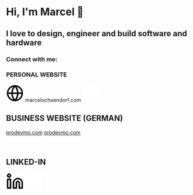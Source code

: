 # Hi, I'm Marcel 👋 

## I love to design, engineer and build software and hardware


### Connect with me:

### PERSONAL WEBSITE
[![website](./img/globe-light.svg)](http://marcelochsendorf.com#gh-light-mode-only) marcelochsendorf.com
[![website](./img/globe-dark.svg)](http://marcelochsendorf.com#gh-dark-mode-only)
&nbsp;&nbsp;

## BUSINESS WEBSITE (GERMAN)
[prodevmo.com](https://prodevmo.com#gh-light-mode-only)
[prodevmo.com](https://prodevmo.com/index#gh-dark-mode-only) 

&nbsp;&nbsp;

## LINKED-IN
[![company](./img/linkedin-light.svg)](https://www.linkedin.com/in/marcel-ochsendorf-82355aa8/#gh-light-mode-only)
[![company](./img/linkedin-dark.svg)](https://www.linkedin.com/in/marcel-ochsendorf-82355aa8/#gh-dark-mode-only)
&nbsp;&nbsp;












[website]: http://marcelochsendorf.com
[company]: https://prodevmo.com/index
[IN]: https://www.linkedin.com/in/marcel-ochsendorf-82355aa8/
